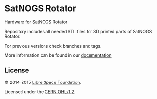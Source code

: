# SatNOGS Rotator

Hardware for SatNOGS Rotator

Repository includes all needed STL files for 3D printed parts of SatNOGS Rotator.

For previous versions check branches and tags.

More information can be found in our [documentation](http://satnogs.org/documentation/hardware/).

## License

&copy; 2014-2015 [Libre Space Foundation](http://librespacefoundation.org).

Licensed under the [CERN OHLv1.2](LICENSE).
